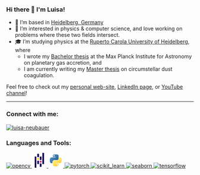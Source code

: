 

### Hi there 👋 I'm Luisa!

- 📍 I’m based in [Heidelberg, Germany](https://www.google.com/maps/place/Heidelberg,+Germany/)
- 🧠 I’m interested in physics & computer science, and love working on problems where these two fields intersect.
- 🎓 I’m studying physics at the [Ruperto Carola University of Heidelberg](https://www.uni-heidelberg.de/), where  
    - I wrote my [Bachelor thesis](https://www.mpia.de/en) at the Max Planck Institute for Astronomy on planetary gas accretion, and  
    - I am currently writing my [Master thesis](https://www.uni-heidelberg.de/fakultaeten/wiso/awi/english/index.html) on circumstellar dust coagulation.

Feel free to check out my [personal web-site](https://your-website.com), [LinkedIn page](https://linkedin.com/in/luisa-neubauer), or [YouTube channel](https://youtube.com/your-channel)!

---

### Connect with me:
<p align="left">
<a href="https://linkedin.com/in/luisa-neubauer" target="blank"><img align="center" src="https://raw.githubusercontent.com/rahuldkjain/github-profile-readme-generator/master/src/images/icons/Social/linked-in-alt.svg" alt="luisa-neubauer" height="30" width="40" /></a>
</p>

### Languages and Tools:
<p align="left">
    <a href="https://opencv.org/" target="_blank" rel="noreferrer"> <img src="https://www.vectorlogo.zone/logos/opencv/opencv-icon.svg" alt="opencv" width="40" height="40"/> </a>
    <a href="https://pandas.pydata.org/" target="_blank" rel="noreferrer"> <img src="https://raw.githubusercontent.com/devicons/devicon/2ae2a900d2f041da66e950e4d48052658d850630/icons/pandas/pandas-original.svg" alt="pandas" width="40" height="40"/> </a>
    <a href="https://www.python.org" target="_blank" rel="noreferrer"> <img src="https://raw.githubusercontent.com/devicons/devicon/master/icons/python/python-original.svg" alt="python" width="40" height="40"/> </a>
    <a href="https://pytorch.org/" target="_blank" rel="noreferrer"> <img src="https://www.vectorlogo.zone/logos/pytorch/pytorch-icon.svg" alt="pytorch" width="40" height="40"/> </a>
    <a href="https://scikit-learn.org/" target="_blank" rel="noreferrer"> <img src="https://upload.wikimedia.org/wikipedia/commons/0/05/Scikit_learn_logo_small.svg" alt="scikit_learn" width="40" height="40"/> </a>
    <a href="https://seaborn.pydata.org/" target="_blank" rel="noreferrer"> <img src="https://seaborn.pydata.org/_images/logo-mark-lightbg.svg" alt="seaborn" width="40" height="40"/> </a>
    <a href="https://www.tensorflow.org" target="_blank" rel="noreferrer"> <img src="https://www.vectorlogo.zone/logos/tensorflow/tensorflow-icon.svg" alt="tensorflow" width="40" height="40"/> </a>
</p>
